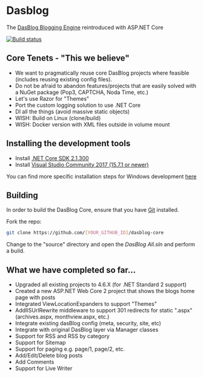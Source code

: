

# Dasblog
The [DasBlog Blogging Engine](https://msdn.microsoft.com/en-us/library/aa480016.aspx) reintroduced with ASP.NET Core

[![Build status](https://ci.appveyor.com/api/projects/status/github/poppastring/dasblog-core?branch=master&svg=true)](https://ci.appveyor.com/project/poppastring/dasblog-core)

## Core Tenets - "This we believe"

- We want to pragmatically reuse core DasBlog projects where feasible (includes reusing existing config files).
- Do not be afraid to abandon features/projects that are easily solved with a NuGet package (Pop3, CAPTCHA, Noda Time, etc.)
- Let's use Razor for "Themes"
- Port the custom logging solution to use .NET Core
- DI all the things (avoid massive static objects)
- WISH: Build on Linux (clone/build)
- WISH: Docker version with XML files outside in volume mount


## Installing the development tools

- Install [.NET Core SDK 2.1.300](https://www.microsoft.com/net/download/thank-you/dotnet-sdk-2.1.300-windows-x64-installer)
- Install [Visual Studio Community 2017 (15.7.1 or newer)](https://www.visualstudio.com/thank-you-downloading-visual-studio/?sku=Community&rel=15)

You can find more specific installation steps for Windows development [here](https://www.microsoft.com/net/core#windowscmd)


## Building

In order to build the DasBlog Core, ensure that you have [Git](https://git-scm.com/downloads) installed.

Fork the repo:

```bash
git clone https://github.com/[YOUR_GITHUB_ID]/dasblog-core
```

Change to the "source" directory and open the *DasBlog All.sln* and perform a build.

## What we have completed so far...
- Upgraded all existing projects to 4.6.X (for .NET Standard 2 support)
- Created a new ASP.NET Web Core 2 project that shows the blogs home page with posts
- Integrated ViewLocationExpanders to support "Themes"
- AddIISUrlRewrite middleware to support 301 redirects for static ".aspx" (archives.aspx, monthview.aspx, etc.)
- Integrate existing dasBlog config (meta, security, site, etc)
- Integrate with original DasBlog layer via Manager classes
- Support for RSS and RSS by category
- Support for Sitemap
- Support for paging e.g. page/1, page/2, etc.
- Add/Edit/Delete blog posts
- Add Comments
- Support for Live Writer
